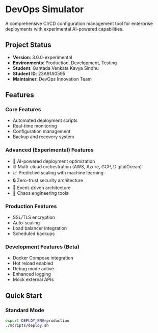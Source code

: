 # DevOps Simulator

A comprehensive CI/CD configuration management tool for enterprise deployments with experimental AI-powered capabilities.

## Project Status
- **Version**: 3.0.0-experimental  
- **Environments**: Production, Development, Testing  
- **Student**: Gantada Venkata Kavya Sindhu  
- **Student ID**: 23A91A0595  
- **Maintainer**: DevOps Innovation Team  

## Features

### Core Features
- Automated deployment scripts  
- Real-time monitoring  
- Configuration management  
- Backup and recovery system  

### Advanced (Experimental) Features
- 🤖 AI-powered deployment optimization  
- 🌐 Multi-cloud orchestration (AWS, Azure, GCP, DigitalOcean)  
- 📈 Predictive scaling with machine learning  
- 🔒 Zero-trust security architecture  
- 🌊 Event-driven architecture  
- 🎯 Chaos engineering tools  

### Production Features
- SSL/TLS encryption  
- Auto-scaling  
- Load balancer integration  
- Scheduled backups  

### Development Features (Beta)
- Docker Compose integration  
- Hot reload enabled  
- Debug mode active  
- Enhanced logging  
- Mock external APIs  

## Quick Start

### Standard Mode
```bash
export DEPLOY_ENV=production
./scripts/deploy.sh


